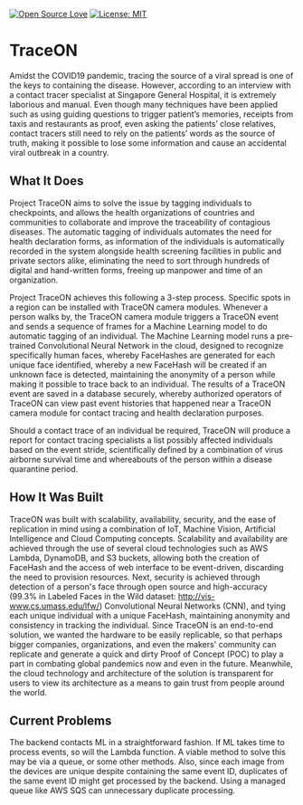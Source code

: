 [![Open Source Love](https://badges.frapsoft.com/os/v2/open-source.svg?v=103)](https://github.com/TeamSudoCoders/Granite)    [![License: MIT](https://img.shields.io/badge/License-MIT-green.svg)](https://opensource.org/licenses/MIT)

# TraceON

Amidst the COVID19 pandemic, tracing the source of a viral spread is one of the keys to containing the disease. However, according to an interview with a contact tracer specialist at Singapore General Hospital, it is extremely laborious and manual. Even though many techniques have been applied such as using guiding questions to trigger patient’s memories, receipts from taxis and restaurants as proof, even asking the patients’ close relatives, contact tracers still need to rely on the patients’ words as the source of truth, making it possible to lose some information and cause an accidental viral outbreak in a country.

## What It Does

Project TraceON aims to solve the issue by tagging individuals to checkpoints, and allows the health organizations of countries and communities to collaborate and improve the traceability of contagious diseases. The automatic tagging of individuals automates the need for health declaration forms, as information of the individuals is automatically recorded in the system alongside health screening facilities in public and private sectors alike, eliminating the need to sort through hundreds of digital and hand-written forms, freeing up manpower and time of an organization.

Project TraceON achieves this following a 3-step process. Specific spots in a region can be installed with TraceON camera modules. Whenever a person walks by, the TraceON camera module triggers a TraceON event and sends a sequence of frames for a Machine Learning model to do automatic tagging of an individual. The Machine Learning model runs a pre-trained Convolutional Neural Network in the cloud, designed to recognize specifically human faces, whereby FaceHashes are generated for each unique face identified, whereby a new FaceHash will be created if an unknown face is detected, maintaining the anonymity of a person while making it possible to trace back to an individual. The results of a TraceON event are saved in a database securely, whereby authorized operators of TraceON can view past event histories that happened near a TraceON camera module for contact tracing and health declaration purposes.

Should a contact trace of an individual be required, TraceON will produce a report for contact tracing specialists a list possibly affected individuals based on the event stride, scientifically defined by a combination of virus airborne survival time and whereabouts of the person within a disease quarantine period.

## How It Was Built

TraceON was built with scalability, availability, security, and the ease of replication in mind using a combination of IoT, Machine Vision, Artificial Intelligence and Cloud Computing concepts. Scalability and availability are achieved through the use of several cloud technologies such as AWS Lambda, DynamoDB, and S3 buckets, allowing both the creation of FaceHash and the access of web interface to be event-driven, discarding the need to provision resources. Next, security is achieved through detection of a person's face through open source and high-accuracy (99.3% in Labeled Faces in the Wild dataset: http://vis-www.cs.umass.edu/lfw/) Convolutional Neural Networks (CNN), and tying each unique individual with a unique FaceHash, maintaining anonymity and consistency in tracking the individual. Since TraceON is an end-to-end solution, we wanted the hardware to be easily replicable, so that perhaps bigger companies, organizations, and even the makers' community can replicate and generate a quick and dirty Proof of Concept (POC) to play a part in combating global pandemics now and even in the future. Meanwhile, the cloud technology and architecture of the solution is transparent for users to view its architecture as a means to gain trust from people around the world.

## Current Problems

The backend contacts ML in a straightforward fashion. If ML takes time to process events, so will the Lambda function. A viable method to solve this may be via a queue, or some other methods. Also, since each image from the devices are unique despite containing the same event ID, duplicates of the same event ID might get processed by the backend. Using a managed queue like AWS SQS can unnecessary duplicate processing.
